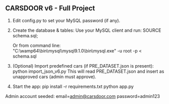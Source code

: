 
CARSDOOR v6 - Full Project
--------------------------

1. Edit config.py to set your MySQL password (if any).
2. Create the database & tables:
   Use your MySQL client and run:
     SOURCE schema.sql;

   Or from command line:
     "C:\wamp64\bin\mysql\mysql9.1.0\bin\mysql.exe" -u root -p < schema.sql

3. (Optional) Import predefined cars (if PRE_DATASET.json is present):
     python import_json_v6.py
   This will read PRE_DATASET.json and insert as unapproved cars (admin must approve).

4. Start the app:
     pip install -r requirements.txt
     python app.py

Admin account seeded: email=admin@carsdoor.com password=admin123

